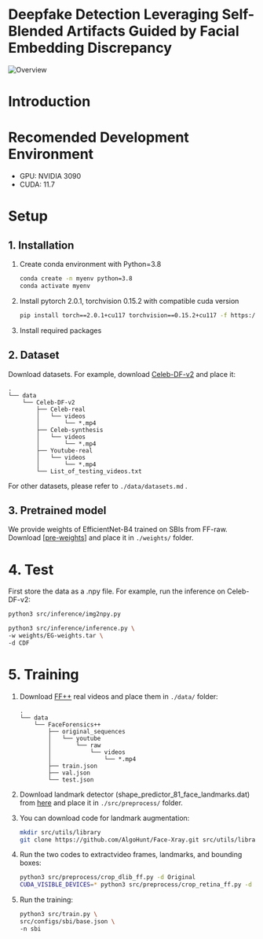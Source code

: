 # Deepfake Detection Leveraging Self-Blended Artifacts Guided by Facial Embedding Discrepancy
![Overview](overview.jpg)  
# Introduction

# Recomended Development Environment
* GPU: NVIDIA 3090
* CUDA: 11.7

# Setup
## 1. Installation
1. Create conda environment with Python=3.8 
    ```bash
    conda create -n myenv python=3.8
    conda activate myenv
    ````
2. Install pytorch 2.0.1, torchvision 0.15.2 with compatible cuda version
    ```bash
    pip install torch==2.0.1+cu117 torchvision==0.15.2+cu117 -f https://download.pytorch.org/whl/torch_stable.html
    ```
3. Install required packages

## 2. Dataset
Download datasets. For example, download [Celeb-DF-v2](https://github.com/yuezunli/celeb-deepfakeforensics) and place it:
```
.
└── data
    └── Celeb-DF-v2
        ├── Celeb-real
        │   └── videos
        │       └── *.mp4
        ├── Celeb-synthesis
        │   └── videos
        │       └── *.mp4
        ├── Youtube-real
        │   └── videos
        │       └── *.mp4
        └── List_of_testing_videos.txt
```
For other datasets, please refer to `./data/datasets.md` .


## 3. Pretrained model
We provide weights of EfficientNet-B4 trained on SBIs from FF-raw.  
Download [[pre-weights](https://pan.quark.cn/s/b125cd8a256e)] and place it in `./weights/` folder.



# 4. Test
First store the data as a .npy file. For example, run the inference on Celeb-DF-v2:
   ```bash
   python3 src/inference/img2npy.py
   ```
   ```bash
   python3 src/inference/inference.py \
   -w weights/EG-weights.tar \
   -d CDF
   ```

# 5. Training
1. Download [FF++](https://github.com/ondyari/FaceForensics) real videos and place them in `./data/` folder:
   ```
   .
   └── data
       └── FaceForensics++
           ├── original_sequences
           │   └── youtube
           │       └── raw
           │           └── videos
           │               └── *.mp4
           ├── train.json
           ├── val.json
           └── test.json
   ```
2. Download landmark detector (shape_predictor_81_face_landmarks.dat) from [here](https://github.com/codeniko/shape_predictor_81_face_landmarks) and place it in `./src/preprocess/` folder.

3. You can download code for landmark augmentation:
   ```bash
   mkdir src/utils/library
   git clone https://github.com/AlgoHunt/Face-Xray.git src/utils/library
   ```

4. Run the two codes to extractvideo frames, landmarks, and bounding boxes:
   ```bash
   python3 src/preprocess/crop_dlib_ff.py -d Original
   CUDA_VISIBLE_DEVICES=* python3 src/preprocess/crop_retina_ff.py -d Original
   ```
5. Run the training:
   ```bash
   python3 src/train.py \
   src/configs/sbi/base.json \
   -n sbi
   ```
